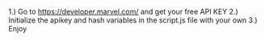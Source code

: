 1.) Go to https://developer.marvel.com/ and get your free API KEY
2.) Initialize the apikey and hash variables in the script.js file with your own
3.) Enjoy
